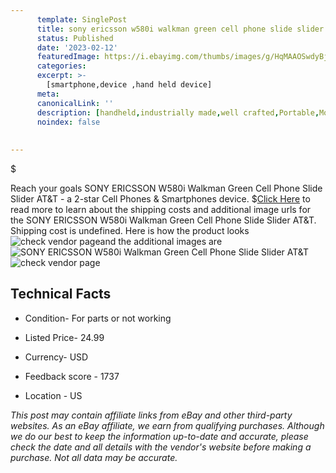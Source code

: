 ```yaml
---
      template: SinglePost
      title: sony ericsson w580i walkman green cell phone slide slider at t
      status: Published
      date: '2023-02-12'
      featuredImage: https://i.ebayimg.com/thumbs/images/g/HqMAAOSwdyBjH5Qf/s-l225.jpg
      categories: 
      excerpt: >-
        [smartphone,device ,hand held device]
      meta:
      canonicalLink: ''
      description: [handheld,industrially made,well crafted,Portable,Mobile,Compact,Convenient,Lightweight,Maneuverable,Man-portable,Miniature,Carriable,Hand-held,Light,Holdable,Transportable,Mobile device,Pocket-sized,On-the-go,Wireless,Cordless,Compact size,Convenient size, smartphone,device ,hand held device]
      noindex: false
      
        
---
```

$

Reach your goals SONY ERICSSON W580i Walkman Green Cell Phone Slide Slider AT&T - a 2-star Cell Phones & Smartphones device.
$[Click Here](https://www.ebay.com/itm/325340907424?hash=item4bbfd447a0%3Ag%3AHqMAAOSwdyBjH5Qf&mkevt=1&mkcid=1&mkrid=711-53200-19255-0&campid=%253CePNCampaignId%253E&customid=%253CreferenceId%253E&toolid=10049) to read more to learn about the shipping costs and additional image urls for the SONY ERICSSON W580i Walkman Green Cell Phone Slide Slider AT&T. Shipping cost is undefined. Here is how the product looks ![check vendor page](https://i.ebayimg.com/thumbs/images/g/HqMAAOSwdyBjH5Qf/s-l225.jpg)and the additional images are![SONY ERICSSON W580i Walkman Green Cell Phone Slide Slider AT&T](https://i.ebayimg.com/images/g/HqMAAOSwdyBjH5Qf/s-l1600.jpg)![check vendor page](https://origin-galleryplus.ebayimg.com/ws/web/325340907424_2_0_1/225x225.jpg,https://origin-galleryplus.ebayimg.com/ws/web/325340907424_3_0_1/225x225.jpg,https://origin-galleryplus.ebayimg.com/ws/web/325340907424_4_0_1/225x225.jpg)



 ## Technical Facts 



     
      

 - Condition- For parts or not working 


      

 - Listed Price- 24.99 


      

 - Currency- USD 


      

 - Feedback score - 1737 


      

 - Location - US 


      
      

 *_This post may contain affiliate links from eBay and other third-party websites. As an eBay affiliate, we earn from qualifying purchases. Although we do our best to keep the information up-to-date and accurate, please check the date and all details with the vendor's website before making a purchase. Not all data may be accurate._*






